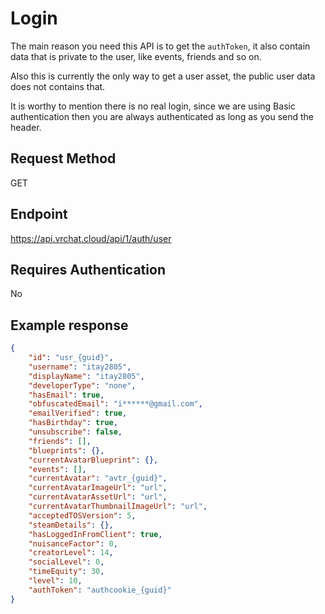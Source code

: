 # Login

The main reason you need this API is to get the `authToken`, it also contain data that is private to the user, like events, friends and so on.

Also this is currently the only way to get a user asset, the public user data does not contains that.


It is worthy to mention there is no real login, since we are using Basic authentication then you are always authenticated as long as you send the header.

## Request Method 
GET

## Endpoint
https://api.vrchat.cloud/api/1/auth/user

## Requires Authentication
No

## Example response
```json
{
    "id": "usr_{guid}",
    "username": "itay2805",
    "displayName": "itay2805",
    "developerType": "none",
    "hasEmail": true,
    "obfuscatedEmail": "i******@gmail.com",
    "emailVerified": true,
    "hasBirthday": true,
    "unsubscribe": false,
    "friends": [],
    "blueprints": {},
    "currentAvatarBlueprint": {},
    "events": [],
    "currentAvatar": "avtr_{guid}",
    "currentAvatarImageUrl": "url",
    "currentAvatarAssetUrl": "url",
    "currentAvatarThumbnailImageUrl": "url",
    "acceptedTOSVersion": 5,
    "steamDetails": {},
    "hasLoggedInFromClient": true,
    "nuisanceFactor": 0,
    "creatorLevel": 14,
    "socialLevel": 0,
    "timeEquity": 30,
    "level": 10,
    "authToken": "authcookie_{guid}"
}
```